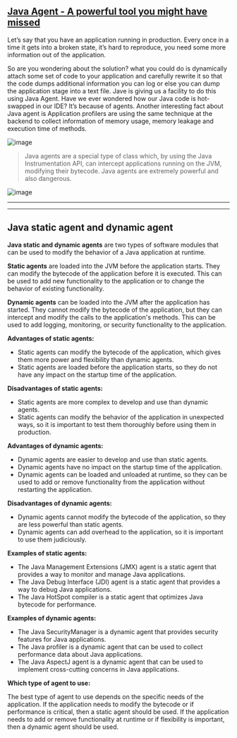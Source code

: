 ## [Java Agent - A powerful tool you might have missed](https://sathiyakugan.medium.com/java-agent-a-powerful-tool-you-might-have-missed-fe6a85884481)

Let’s say that you have an application running in production. Every once in a time it gets into a broken state, it’s hard to reproduce, you need some more information out of the application.

So are you wondering about the solution?
what you could do is dynamically attach some set of code to your application and carefully rewrite it so that the code dumps additional information you can log or else you can dump the application stage into a text file. Jave is giving us a facility to do this using Java Agent. Have we ever wondered how our Java code is hot-swapped in our IDE? It’s because of agents. Another interesting fact about Java agent is Application profilers are using the same technique at the backend to collect information of memory usage, memory leakage and execution time of methods.

![image](https://user-images.githubusercontent.com/22516811/273623216-83f2d53b-5874-406f-9f67-7f34fddfcd48.png)

> Java agents are a special type of class which, by using the Java Instrumentation API, can intercept applications running on the JVM, modifying their bytecode. Java agents are extremely powerful and also dangerous.

![image](https://user-images.githubusercontent.com/22516811/273623712-02e28b31-1648-4758-bb49-abb3dc1cf140.png)

----
----

## Java static agent and dynamic agent

**Java static and dynamic agents** are two types of software modules that can be used to modify the behavior of a Java application at runtime.

**Static agents** are loaded into the JVM before the application starts. They can modify the bytecode of the application before it is executed. This can be used to add new functionality to the application or to change the behavior of existing functionality.

**Dynamic agents** can be loaded into the JVM after the application has started. They cannot modify the bytecode of the application, but they can intercept and modify the calls to the application's methods. This can be used to add logging, monitoring, or security functionality to the application.

**Advantages of static agents:**

* Static agents can modify the bytecode of the application, which gives them more power and flexibility than dynamic agents.
* Static agents are loaded before the application starts, so they do not have any impact on the startup time of the application.

**Disadvantages of static agents:**

* Static agents are more complex to develop and use than dynamic agents.
* Static agents can modify the behavior of the application in unexpected ways, so it is important to test them thoroughly before using them in production.

**Advantages of dynamic agents:**

* Dynamic agents are easier to develop and use than static agents.
* Dynamic agents have no impact on the startup time of the application.
* Dynamic agents can be loaded and unloaded at runtime, so they can be used to add or remove functionality from the application without restarting the application.

**Disadvantages of dynamic agents:**

* Dynamic agents cannot modify the bytecode of the application, so they are less powerful than static agents.
* Dynamic agents can add overhead to the application, so it is important to use them judiciously.

**Examples of static agents:**

* The Java Management Extensions (JMX) agent is a static agent that provides a way to monitor and manage Java applications.
* The Java Debug Interface (JDI) agent is a static agent that provides a way to debug Java applications.
* The Java HotSpot compiler is a static agent that optimizes Java bytecode for performance.

**Examples of dynamic agents:**

* The Java SecurityManager is a dynamic agent that provides security features for Java applications.
* The Java profiler is a dynamic agent that can be used to collect performance data about Java applications.
* The Java AspectJ agent is a dynamic agent that can be used to implement cross-cutting concerns in Java applications.

**Which type of agent to use:**

The best type of agent to use depends on the specific needs of the application. If the application needs to modify the bytecode or if performance is critical, then a static agent should be used. If the application needs to add or remove functionality at runtime or if flexibility is important, then a dynamic agent should be used.